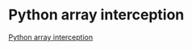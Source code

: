 # Python array interception
[Python array interception](https://aiwithcloud.com/2022/09/16/python_array_interception/)